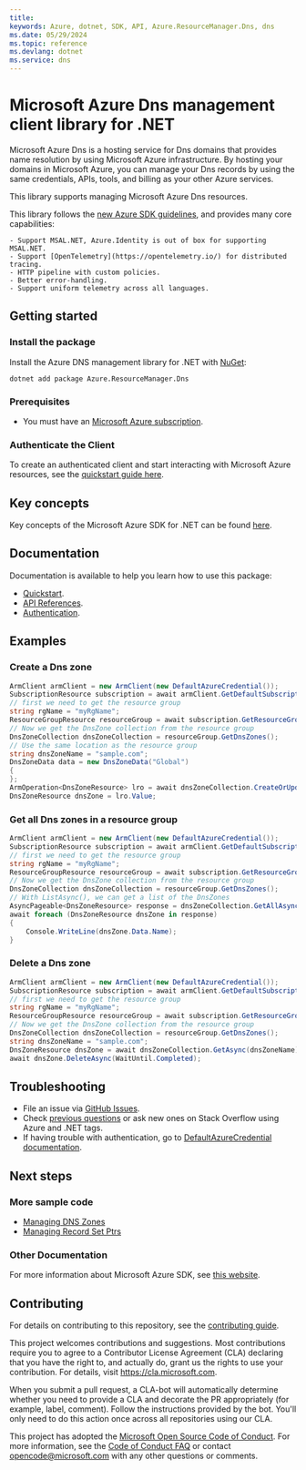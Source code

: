 ```yaml
---
title: 
keywords: Azure, dotnet, SDK, API, Azure.ResourceManager.Dns, dns
ms.date: 05/29/2024
ms.topic: reference
ms.devlang: dotnet
ms.service: dns
---
```

# Microsoft Azure Dns management client library for .NET

Microsoft Azure Dns is a hosting service for Dns domains that provides name resolution by using Microsoft Azure infrastructure. By hosting your domains in Microsoft Azure, you can manage your Dns records by using the same credentials, APIs, tools, and billing as your other Azure services.

This library supports managing Microsoft Azure Dns resources.

This library follows the [new Azure SDK guidelines](https://azure.github.io/azure-sdk/general_introduction.html), and provides many core capabilities:

    - Support MSAL.NET, Azure.Identity is out of box for supporting MSAL.NET.
    - Support [OpenTelemetry](https://opentelemetry.io/) for distributed tracing.
    - HTTP pipeline with custom policies.
    - Better error-handling.
    - Support uniform telemetry across all languages.

## Getting started 

### Install the package

Install the Azure DNS management library for .NET with [NuGet](https://www.nuget.org/):

```dotnetcli
dotnet add package Azure.ResourceManager.Dns
```

### Prerequisites

* You must have an [Microsoft Azure subscription](https://azure.microsoft.com/free/dotnet/).

### Authenticate the Client

To create an authenticated client and start interacting with Microsoft Azure resources, see the [quickstart guide here](https://github.com/Azure/azure-sdk-for-net/blob/main/doc/dev/mgmt_quickstart.md).

## Key concepts

Key concepts of the Microsoft Azure SDK for .NET can be found [here](https://azure.github.io/azure-sdk/dotnet_introduction.html).

## Documentation

Documentation is available to help you learn how to use this package:

- [Quickstart](https://github.com/Azure/azure-sdk-for-net/blob/main/doc/dev/mgmt_quickstart.md).
- [API References](/dotnet/api/?view=azure-dotnet).
- [Authentication](https://github.com/Azure/azure-sdk-for-net/blob/main/sdk/identity/Azure.Identity/README.md).

## Examples

### Create a Dns zone

```C# Snippet:Managing_DnsZones_CreateADnsZones
ArmClient armClient = new ArmClient(new DefaultAzureCredential());
SubscriptionResource subscription = await armClient.GetDefaultSubscriptionAsync();
// first we need to get the resource group
string rgName = "myRgName";
ResourceGroupResource resourceGroup = await subscription.GetResourceGroups().GetAsync(rgName);
// Now we get the DnsZone collection from the resource group
DnsZoneCollection dnsZoneCollection = resourceGroup.GetDnsZones();
// Use the same location as the resource group
string dnsZoneName = "sample.com";
DnsZoneData data = new DnsZoneData("Global")
{
};
ArmOperation<DnsZoneResource> lro = await dnsZoneCollection.CreateOrUpdateAsync(WaitUntil.Completed, dnsZoneName, data);
DnsZoneResource dnsZone = lro.Value;
```

### Get all Dns zones in a resource group

```C# Snippet:Managing_DnsZones_ListAllDnsZones
ArmClient armClient = new ArmClient(new DefaultAzureCredential());
SubscriptionResource subscription = await armClient.GetDefaultSubscriptionAsync();
// first we need to get the resource group
string rgName = "myRgName";
ResourceGroupResource resourceGroup = await subscription.GetResourceGroups().GetAsync(rgName);
// Now we get the DnsZone collection from the resource group
DnsZoneCollection dnsZoneCollection = resourceGroup.GetDnsZones();
// With ListAsync(), we can get a list of the DnsZones
AsyncPageable<DnsZoneResource> response = dnsZoneCollection.GetAllAsync();
await foreach (DnsZoneResource dnsZone in response)
{
    Console.WriteLine(dnsZone.Data.Name);
}
```

### Delete a Dns zone

```C# Snippet:Managing_DnsZones_DeleteDnsZone
ArmClient armClient = new ArmClient(new DefaultAzureCredential());
SubscriptionResource subscription = await armClient.GetDefaultSubscriptionAsync();
// first we need to get the resource group
string rgName = "myRgName";
ResourceGroupResource resourceGroup = await subscription.GetResourceGroups().GetAsync(rgName);
// Now we get the DnsZone collection from the resource group
DnsZoneCollection dnsZoneCollection = resourceGroup.GetDnsZones();
string dnsZoneName = "sample.com";
DnsZoneResource dnsZone = await dnsZoneCollection.GetAsync(dnsZoneName);
await dnsZone.DeleteAsync(WaitUntil.Completed);
```

## Troubleshooting

-   File an issue via [GitHub Issues](https://github.com/Azure/azure-sdk-for-net/issues).
-   Check [previous questions](https://stackoverflow.com/questions/tagged/azure+.net) or ask new ones on Stack Overflow using Azure and .NET tags.
-   If having trouble with authentication, go to [DefaultAzureCredential documentation](/dotnet/api/azure.identity.defaultazurecredential?view=azure-dotnet).

## Next steps

### More sample code

- [Managing DNS Zones](https://github.com/dvbb/azure-sdk-for-net/blob/dvbb-mgmt-track2-dns-2/sdk/dns/Azure.ResourceManager.Dns/samples/Sample1_ManagingDNSZones.md)
- [Managing Record Set Ptrs](https://github.com/dvbb/azure-sdk-for-net/blob/dvbb-mgmt-track2-dns-2/sdk/dns/Azure.ResourceManager.Dns/samples/Sample2_ManagingRecordSetPtrs.md)

### Other Documentation

For more information about Microsoft Azure SDK, see [this website](https://azure.github.io/azure-sdk/).

## Contributing

For details on contributing to this repository, see the [contributing
guide][cg].

This project welcomes contributions and suggestions. Most contributions
require you to agree to a Contributor License Agreement (CLA) declaring
that you have the right to, and actually do, grant us the rights to use
your contribution. For details, visit <https://cla.microsoft.com>.

When you submit a pull request, a CLA-bot will automatically determine
whether you need to provide a CLA and decorate the PR appropriately
(for example, label, comment). Follow the instructions provided by the
bot. You'll only need to do this action once across all repositories
using our CLA.

This project has adopted the [Microsoft Open Source Code of Conduct][coc]. For
more information, see the [Code of Conduct FAQ][coc_faq] or contact
<opencode@microsoft.com> with any other questions or comments.

<!-- LINKS -->
[cg]: https://github.com/Azure/azure-sdk-for-net/blob/main/sdk/resourcemanager/Azure.ResourceManager/docs/CONTRIBUTING.md
[coc]: https://opensource.microsoft.com/codeofconduct/
[coc_faq]: https://opensource.microsoft.com/codeofconduct/faq/


